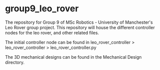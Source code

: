 # group9_leo_rover
The repository for Group 9 of MSc Robotics - University of Manchester's Leo Rover group project. This repository will house the different controller nodes for the leo rover, and other related files.

The initial controller node can be found in leo_rover_controller > leo_rover_controller > leo_rover_controller.py

The 3D mechanical designs can be found in the Mechanical Design directory.
